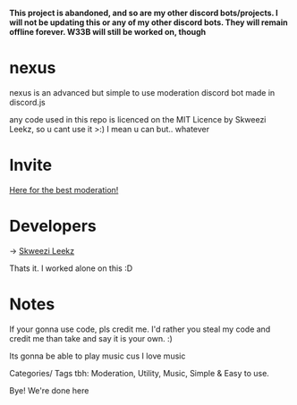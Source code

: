 **This project is abandoned, and so are my other discord bots/projects. I will not be updating this or any of my other discord bots. They will remain offline forever. W33B will still be worked on, though**


# nexus
nexus is an advanced but simple to use moderation discord bot made in discord.js

any code used in this repo is licenced on the MIT Licence by Skweezi Leekz, so u cant use it >:) I mean u can but.. whatever

# Invite
[Here for the best moderation!](https://discordapp.com/oauth2/authorize?client_id=372109563987492864&scope=bot&permissions=490604)

# Developers
-> [Skweezi Leekz](https://github.com/SkweeziBoi)

Thats it. I worked alone on this :D

# Notes
If your gonna use code, pls credit me. I'd rather you steal my code and credit me than take and say it is your own. :)

Its gonna be able to play music cus I love music

Categories/ Tags tbh: Moderation, Utility, Music, Simple & Easy to use.

Bye! We're done here

